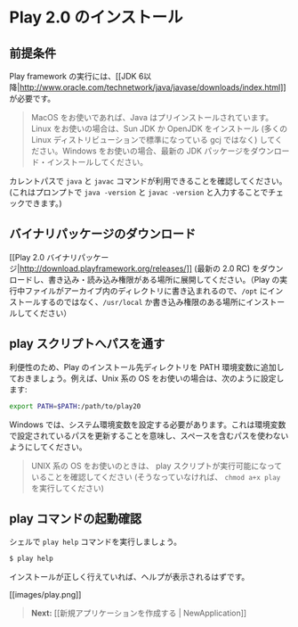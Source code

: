 <!-- translated -->
<!--
# Installing Play 2.0
-->
# Play 2.0 のインストール

<!--
## Prerequisites
-->
## 前提条件
<!--
To run the Play framework, you need [[JDK 6 or later| http://www.oracle.com/technetwork/java/javase/downloads/index.html]]. 
-->
Play framework の実行には、[[JDK 6以降|http://www.oracle.com/technetwork/java/javase/downloads/index.html]] が必要です。

<!--
> If you are using MacOS, Java is built-in. If you are using Linux, make sure to use either the Sun JDK or OpenJDK (and not gcj, which is the default Java command on many Linux distros). If you are using Windows, just download and install the latest JDK package.
-->
> MacOS をお使いであれば、Java はプリインストールされています。Linux をお使いの場合は、Sun JDK か OpenJDK をインストール (多くの Linux ディストリビューションで標準になっている gcj ではなく) してください。Windows をお使いの場合、最新の JDK パッケージをダウンロード・インストールしてください。

<!--
Be sure to have the `java` and `javac` commands in the current path (you can check this by typing `java -version` and `javac -version` at the shell prompt). 
-->
カレントパスで `java` と `javac` コマンドが利用できることを確認してください。(これはプロンプトで `java -version` と `javac -version` と入力することでチェックできます。)

<!--
## Download the binary package
-->
## バイナリパッケージのダウンロード

<!--
Download the [[Play 2.0 binary package | http://download.playframework.org/releases/]] (take the latest 2.0 RC) and extract the archive to a location where you have both read **and write** access. (Running `play` writes some files to directories within the archive, so don't install to `/opt`, `/usr/local` or anywhere else you’d need special permission to write to.)
-->
[[Play 2.0 バイナリパッケージ|http://download.playframework.org/releases/]] (最新の 2.0 RC) をダウンロードし、書き込み・読み込み権限がある場所に展開してください。（Play の実行中ファイルがアーカイブ内のディレクトリに書き込まれるので、`/opt` にインストールするのではなく、`/usr/local` か書き込み権限のある場所にインストールしてください）

<!--
## Add the play script to your PATH
-->
## play スクリプトへパスを通す

<!--
For convenience, you should add the framework installation directory to your system PATH. On UNIX systems, this means doing something like:
```bash
export PATH=$PATH:/path/to/play20
```
-->
利便性のため、Play のインストール先ディレクトリを PATH 環境変数に追加しておきましょう。例えば、Unix 系の OS をお使いの場合は、次のように設定します:

```bash
export PATH=$PATH:/path/to/play20
```

<!--
On Windows you’ll need to set it in the global environment variables. This means update the PATH in the environment variables and don't use a path with spaces.
-->
Windows では、システム環境変数を設定する必要があります。これは環境変数で設定されているパスを更新することを意味し、スペースを含むパスを使わないようにしてください。

<!--
> If you’re on UNIX, make sure that the `play` script is executable (otherwise do a `chmod a+x play`).
-->
> UNIX 系の OS をお使いのときは、 play スクリプトが実行可能になっていることを確認してください (そうなっていなければ、 `chmod a+x play` を実行してください)

<!--
## Check that the play command is available
-->
## play コマンドの起動確認

<!--
From a shell, launch the `play help` command. 

```bash
$ play help
```
-->
シェルで `play help` コマンドを実行しましょう。

```bash
$ play help
```

<!--
If everything is properly installed, you should see the basic help:
-->
インストールが正しく行えていれば、ヘルプが表示されるはずです。

[[images/play.png]]

<!--
> **Next:** [[Creating a new application | NewApplication]]
-->
> **Next:** [[新規アプリケーションを作成する | NewApplication]]